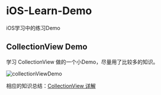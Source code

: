 # iOS-Learn-Demo
iOS学习中的练习Demo

## CollectionView Demo
学习 CollectionView 做的一个小Demo，尽量用了比较多的知识。

![collectionViewDemo](http://pic.zhkuo.me/ios_notes/collectionViewDemo.gif)

相应的知识总结：[CollectionView 详解](http://blog.zhkuo.me/2016/09/08/CollectionView%E8%AF%A6%E8%A7%A3/)

